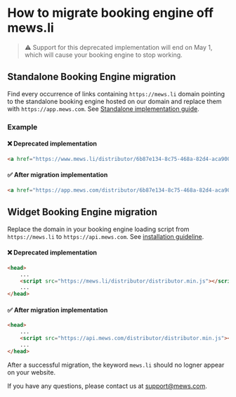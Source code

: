 # How to migrate booking engine off mews.li

> ⚠️ Support for this deprecated implementation will end on May 1, which will cause your booking engine to stop working.

## Standalone Booking Engine migration

Find every occurrence of links containing `https://mews.li` domain pointing to the standalone booking engine hosted on our domain and replace them with `https://app.mews.com`. See [Standalone implementation guide](../booking-engine-standalone/getting-started.md).

### Example

#### ❌ Deprecated implementation
```html
<a href="https://www.mews.li/distributor/6b87e134-8c75-468a-82d4-aca900c43c70">Book Now</a>
```
#### ✅ After migration implementation
```html
<a href="https://app.mews.com/distributor/6b87e134-8c75-468a-82d4-aca900c43c70">Book Now</a>
```
## Widget Booking Engine migration

Replace the domain in your booking engine loading script from `https://mews.li` to `https://api.mews.com`. See [installation guideline](../booking-engine-widget/getting-started.md).

#### ❌ Deprecated implementation
```html
<head>
    ...
    <script src="https://mews.li/distributor/distributor.min.js"></script>
    ...
</head>
```

#### ✅ After migration implementation
```html
<head>
    ...
    <script src="https://api.mews.com/distributor/distributor.min.js"></script>
    ...
</head>
```
After a successful migration, the keyword `mews.li` should no logner appear on your website.

If you have any questions, please contact us at support@mews.com.
